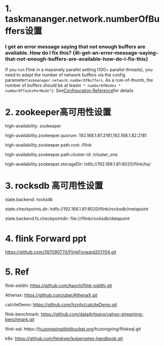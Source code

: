 # 1. taskmananger.network.numberOfBuffers设置

### I get an error message saying that not enough buffers are available. How do I fix this? {#i-get-an-error-message-saying-that-not-enough-buffers-are-available-how-do-i-fix-this}

If you run Flink in a massively parallel setting \(100+ parallel threads\), you need to adapt the number of network buffers via the config parameter`taskmanager.network.numberOfBuffers`. As a rule-of-thumb, the number of buffers should be at least`4 * numberOfNodes * numberOfTasksPerNode^2`. See[Configuration Reference](https://ci.apache.org/projects/flink/flink-docs-release-0.8/config.html)for details

# 2. zookeeper高可用性设置

high-availability: zookeeper

high-availability.zookeeper.quorum: 192.168.1.81:2181,192.168.1.82:2181

high-availability.zookeeper.path.root: /flink

high-availability.zookeeper.path.cluster-id: /cluster\_one

high-availability.zookeeper.storageDir: hdfs://192.168.1.81:8020/flink/ha/

# 3. rocksdb 高可用性设置

state.backend: rocksdb

state.checkpoints.dir: hdfs://192.168.1.81:8020/flink/rocksdb/metapoint

state.backend.fs.checkpointdir: file:///flink/rocksdb/datapoint


# 4. flink Forward ppt
https://github.com/397090770/FlinkForward201704.git

# 5. Ref

flink-siddhi: https://github.com/haoch/flink-siddhi.git

Athenax: https://github.com/uber/AthenaX.git

calciteDemo: https://github.com/hzxjtx/calciteDemo.git

flink-benchmark: https://github.com/dataArtisans/yahoo-streaming-benchmark.git

flink-sql: https://huzongxing@bitbucket.org/huzongxing/flinksql.git

k8s: https://github.com/feiskyer/kubernetes-handbook.git
